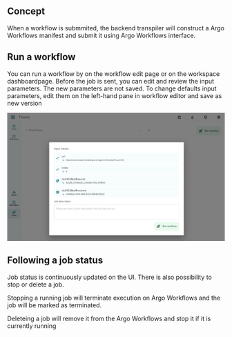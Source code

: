 ## Concept
When a workflow is submmited, the backend transpiler will construct a Argo Workflows manifest and submit it using Argo Workflows interface.

## Run a workflow
You can run a workflow by on the workflow edit page or on the workspace dashboardpage. Before the job is sent, you can edit and review the input parameters. The new parameters are not saved. To change defaults input parameters, edit them on the left-hand pane in workflow editor and save as new version

![Submit job from workflow editor](./assets/jobs/jobs.PNG)

## Following a job status
Job status is continuously updated on the UI. There is also possibility to stop or delete a job.

Stopping a running job will terminate execution on Argo Workflows and the job will be marked as terminated.

Deleteing a job will remove it from the Argo Workflows and stop it if it is currently running

